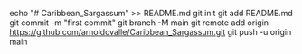 echo "# Caribbean_Sargassum" >> README.md
git init
git add README.md
git commit -m "first commit"
git branch -M main
git remote add origin https://github.com/arnoldovalle/Caribbean_Sargassum.git
git push -u origin main
